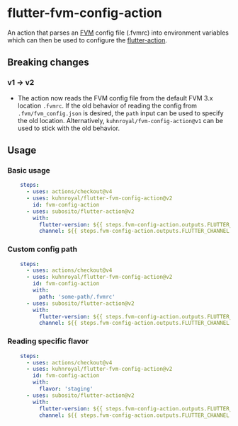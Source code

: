 # flutter-fvm-config-action
An action that parses an [FVM](https://github.com/leoafarias/fvm) config file (.fvmrc) into environment variables which 
can then be used to configure the [flutter-action](https://github.com/subosito/flutter-action).

## Breaking changes

### v1 -> v2
- The action now reads the FVM config file from the default FVM 3.x location `.fvmrc`.
  If the old behavior of reading the config from `.fvm/fvm_config.json` is desired, the `path` input can be used to
  specify the old location. Alternatively, `kuhnroyal/fvm-config-action@v1` can be used to stick with the old behavior.

## Usage

### Basic usage
```yaml
    steps:
      - uses: actions/checkout@v4
      - uses: kuhnroyal/flutter-fvm-config-action@v2
        id: fvm-config-action
      - uses: subosito/flutter-action@v2
        with:
          flutter-version: ${{ steps.fvm-config-action.outputs.FLUTTER_VERSION }}
          channel: ${{ steps.fvm-config-action.outputs.FLUTTER_CHANNEL }}
```

### Custom config path
```yaml
    steps:
      - uses: actions/checkout@v4
      - uses: kuhnroyal/flutter-fvm-config-action@v2
        id: fvm-config-action
        with:
          path: 'some-path/.fvmrc'
      - uses: subosito/flutter-action@v2
        with:
          flutter-version: ${{ steps.fvm-config-action.outputs.FLUTTER_VERSION }}
          channel: ${{ steps.fvm-config-action.outputs.FLUTTER_CHANNEL }}
```

### Reading specific flavor
```yaml
    steps:
      - uses: actions/checkout@v4
      - uses: kuhnroyal/flutter-fvm-config-action@v2
        id: fvm-config-action
        with:
          flavor: 'staging'
      - uses: subosito/flutter-action@v2
        with:
          flutter-version: ${{ steps.fvm-config-action.outputs.FLUTTER_VERSION }}
          channel: ${{ steps.fvm-config-action.outputs.FLUTTER_CHANNEL }}
```